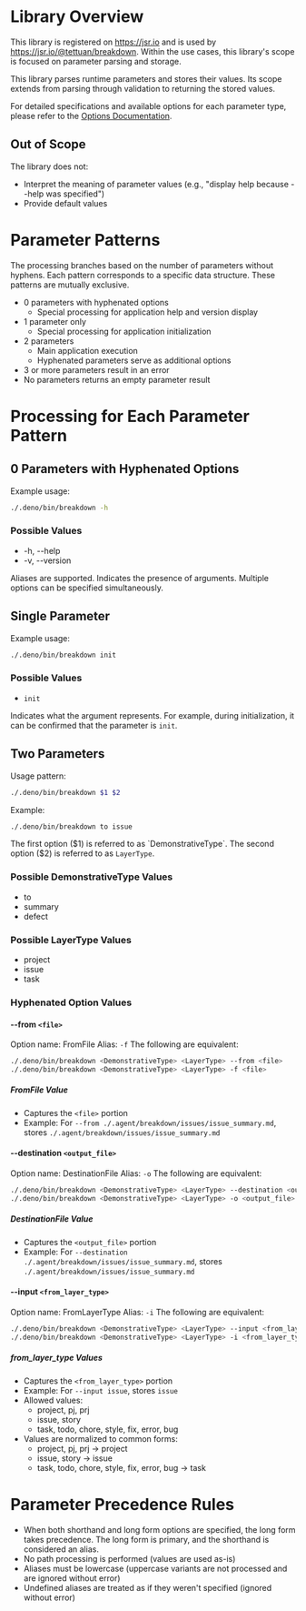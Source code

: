 # Library Overview

This library is registered on https://jsr.io and is used by https://jsr.io/@tettuan/breakdown.
Within the use cases, this library's scope is focused on parameter parsing and storage.

This library parses runtime parameters and stores their values.
Its scope extends from parsing through validation to returning the stored values.

For detailed specifications and available options for each parameter type, please refer to the [Options Documentation](options.md).

## Out of Scope

The library does not:
- Interpret the meaning of parameter values (e.g., "display help because --help was specified")
- Provide default values

# Parameter Patterns

The processing branches based on the number of parameters without hyphens.
Each pattern corresponds to a specific data structure. These patterns are mutually exclusive.

- 0 parameters with hyphenated options
  - Special processing for application help and version display
- 1 parameter only
  - Special processing for application initialization
- 2 parameters
  - Main application execution
  - Hyphenated parameters serve as additional options
- 3 or more parameters result in an error
- No parameters returns an empty parameter result

# Processing for Each Parameter Pattern

## 0 Parameters with Hyphenated Options

Example usage:

```bash
./.deno/bin/breakdown -h
```

### Possible Values

- -h, --help
- -v, --version

Aliases are supported.
Indicates the presence of arguments. Multiple options can be specified simultaneously.

## Single Parameter

Example usage:

```bash
./.deno/bin/breakdown init
```

### Possible Values

- `init`

Indicates what the argument represents.
For example, during initialization, it can be confirmed that the parameter is `init`.

## Two Parameters

Usage pattern:

```bash
./.deno/bin/breakdown $1 $2
```

Example:

```bash
./.deno/bin/breakdown to issue
```

The first option ($1) is referred to as `DemonstrativeType`.
The second option ($2) is referred to as `LayerType`.

### Possible DemonstrativeType Values

- to
- summary
- defect

### Possible LayerType Values

- project
- issue
- task

### Hyphenated Option Values

#### --from `<file>`

Option name: FromFile
Alias: `-f`
The following are equivalent:

```bash
./.deno/bin/breakdown <DemonstrativeType> <LayerType> --from <file>
./.deno/bin/breakdown <DemonstrativeType> <LayerType> -f <file>
```

##### FromFile Value

- Captures the `<file>` portion
- Example: For `--from ./.agent/breakdown/issues/issue_summary.md`, stores `./.agent/breakdown/issues/issue_summary.md`

#### --destination `<output_file>`

Option name: DestinationFile
Alias: `-o`
The following are equivalent:

```bash
./.deno/bin/breakdown <DemonstrativeType> <LayerType> --destination <output_file>
./.deno/bin/breakdown <DemonstrativeType> <LayerType> -o <output_file>
```

##### DestinationFile Value

- Captures the `<output_file>` portion
- Example: For `--destination ./.agent/breakdown/issues/issue_summary.md`, stores `./.agent/breakdown/issues/issue_summary.md`

#### --input `<from_layer_type>`

Option name: FromLayerType
Alias: `-i`
The following are equivalent:

```bash
./.deno/bin/breakdown <DemonstrativeType> <LayerType> --input <from_layer_type>
./.deno/bin/breakdown <DemonstrativeType> <LayerType> -i <from_layer_type>
```

##### from_layer_type Values

- Captures the `<from_layer_type>` portion
- Example: For `--input issue`, stores `issue`
- Allowed values:
  - project, pj, prj
  - issue, story
  - task, todo, chore, style, fix, error, bug
- Values are normalized to common forms:
  - project, pj, prj -> project
  - issue, story -> issue
  - task, todo, chore, style, fix, error, bug -> task

# Parameter Precedence Rules

- When both shorthand and long form options are specified, the long form takes precedence. The long form is primary, and the shorthand is considered an alias.
- No path processing is performed (values are used as-is)
- Aliases must be lowercase (uppercase variants are not processed and are ignored without error)
- Undefined aliases are treated as if they weren't specified (ignored without error) 